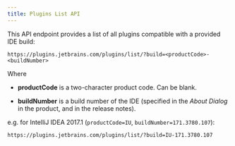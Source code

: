 ```yaml
---
title: Plugins List API
---
```


This API endpoint provides a list of all plugins compatible with a provided IDE build:
 
```
https://plugins.jetbrains.com/plugins/list/?build=<productCode>-<buildNumber>
```

Where

* **productCode** is a two-character product code. Can be blank.

* **buildNumber** is a build number of the IDE (specified in the *About Dialog* in the product, and in the release notes).

e.g. for IntelliJ IDEA 2017.1 (`productCode=IU`, `buildNumber=171.3780.107`):

```
https://plugins.jetbrains.com/plugins/list/?build=IU-171.3780.107
```
